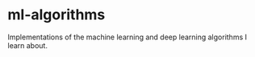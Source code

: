 # ml-algorithms
Implementations of the machine learning and deep learning algorithms I learn about. 
